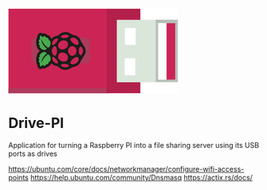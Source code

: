 
![Logo](assets/logo-side-n.svg)
# Drive-PI


Application for turning a Raspberry PI into a file sharing server using its USB ports as drives









https://ubuntu.com/core/docs/networkmanager/configure-wifi-access-points
https://help.ubuntu.com/community/Dnsmasq
https://actix.rs/docs/